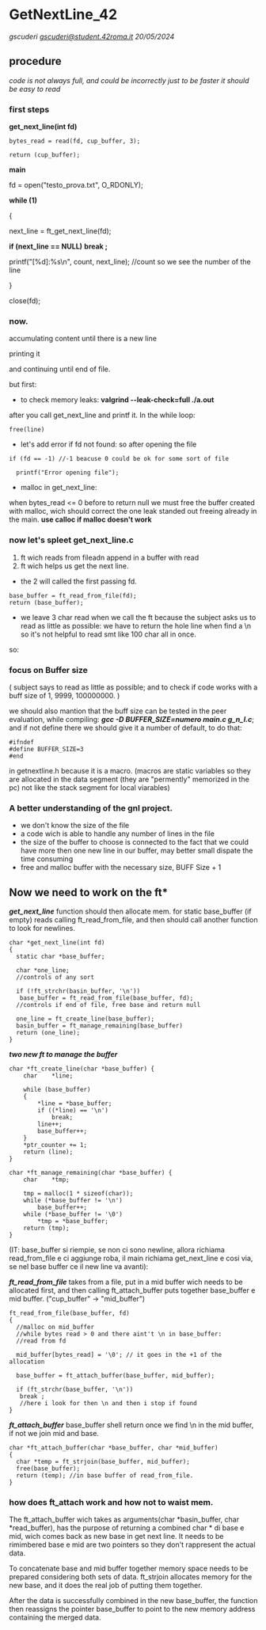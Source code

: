 # GetNextLine_42

*gscuderi <gscuderi@student.42roma.it>*
*20/05/2024*

## procedure
*code is not always full, and could be incorrectly just to be faster it should be easy to read*


### first steps

**get_next_line(int fd)**
```
bytes_read = read(fd, cup_buffer, 3);

return (cup_buffer);
```
**main**

fd = open("testo_prova.txt", O_RDONLY);

**while (1)**

{

next_line = ft_get_next_line(fd);

**if (next_line == NULL)**
  **break ;**

printf("[%d]:%s\n", count, next_line); //count so we see the number of the line

}

close(fd);

### now.
accumulating content until there is a new line

printing it 

and continuing until end of file.

but first:

- to check memory leaks:
**valgrind --leak-check=full ./a.out**

after you call get_next_line and printf it.  In the while loop:

```free(line)```


- let's add error if fd not found: so after opening the file
```
if (fd == -1) //-1 beacuse 0 could be ok for some sort of file

  printf("Error opening file");
```

- malloc in get_next_line: 

when bytes_read <= 0 before to return null we must free the buffer created with malloc, wich should correct the one leak standed out freeing already in the main.
**use calloc if malloc doesn't work**


### now let's spleet get_next_line.c

1. ft wich reads from fileadn append in a buffer with read
2. ft wich helps us get the next line.
- the 2 will called the first passing fd.
```
base_buffer = ft_read_from_file(fd);
return (base_buffer);
```
- we leave 3 char read when we call the ft because the subject asks us to read as little as possible: we have to return the hole  line when find a \n so it's not helpful to read smt like 100 char all in once.

so: 
### focus on Buffer size

( subject says to read as little as possible; 
and to check if code works with a buff size of 1, 9999, 100000000. )

we should also mantion that the buff size can be tested in the peer evaluation, while compiling: ***gcc -D BUFFER_SIZE=numero main.c g_n_l.c***;
and if not define there we should give it a number of default,
to do that:
```
#ifndef
#define BUFFER_SIZE=3
#end
```
in getnextline.h because it is a macro.
(macros are static variables so they are allocated in the data segment (they are "permently" memorized in the pc) not like the stack segment for local viarables)


### A better understanding of the gnl project.

- we don't know the size of the file 
- a code wich is able to handle any number of lines in the file
- the size of the buffer to choose is connected to the fact that we could have more then one new line in our buffer, may better small dispate the time consuming
-  free and malloc buffer with the necessary size, BUFF Size + 1

## Now we need to work on the ft*

***get_next_line***   function should then allocate mem. for static base_buffer (if empty) reads calling ft_read_from_file, and then should call another function to look for newlines.
```
char *get_next_line(int fd)
{
  static char *base_buffer;

  char *one_line;
  //controls of any sort 
  
  if (!ft_strchr(basin_buffer, '\n'))
   base_buffer = ft_read_from_file(base_buffer, fd);
  //controls if end of file, free base and return null

  one_line = ft_create_line(base_buffer);
  basin_buffer = ft_manage_remaining(base_buffer)
  return (one_line);
}
```
***two new ft to manage the buffer***
```
char *ft_create_line(char *base_buffer) {
  	char	*line;

	while (base_buffer)
	{
		*line = *base_buffer;
		if ((*line) == '\n')
			break;
		line++;
		base_buffer++;
	}
	*ptr_counter += 1;
	return (line);
}

char *ft_manage_remaining(char *base_buffer) {
	char	*tmp;

	tmp = malloc(1 * sizeof(char));
	while (*base_buffer != '\n')
		base_buffer++;
	while (*base_buffer != '\0')
		*tmp = *base_buffer;
	return (tmp);
}
```
(IT: base_buffer si riempie, se non ci sono newline, allora richiama read_from_file e ci aggiunge roba, il main richiama get_next_line e cosi via, se nel base buffer ce il new line va avanti):

***ft_read_from_file***   takes from a file, put in a mid buffer wich needs to be allocated first, and then calling ft_attach_buffer puts together base_buffer e mid buffer. 
("cup_buffer" -> "mid_buffer")

```
ft_read_from_file(base_buffer, fd)
{
  //malloc on mid_buffer
  //while bytes read > 0 and there aint't \n in base_buffer:
  //read from fd

  mid_buffer[bytes_read] = '\0'; // it goes in the +1 of the allocation

  base_buffer = ft_attach_buffer(base_buffer, mid_buffer);

  if (ft_strchr(base_buffer, '\n'))
   break ;
   //here i look for then \n and then i stop if found
}
```

***ft_attach_buffer***   base_buffer shell return once we find \n in the mid buffer, if not we join mid and base.
```
char *ft_attach_buffer(char *base_buffer, char *mid_buffer)
{ 
  char *temp = ft_strjoin(base_buffer, mid_buffer);
  free(base_buffer);
  return (temp); //in base buffer of read_from_file.
}
```

### how does ft_attach work and how not to waist mem.
The ft_attach_buffer wich takes as arguments(char *basin_buffer, char *read_buffer),
has the purpose of returning a combined char * di base e mid, wich comes back as new base in get next line.
It needs to be rimimbered base e mid are two pointers so they don't rappresent the actual data.

To concatenate base and mid buffer together memory space needs to be prepared considering both sets of data.
ft_strjoin allocates memory for the new base, and it does the real job of putting them together.

After the data is successfully combined in the new base_buffer, the function 
then reassigns the pointer base_buffer to point to the new memory address 
containing the merged data. 

